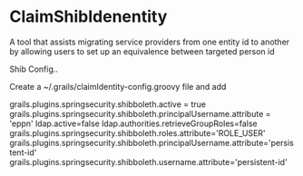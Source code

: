 ClaimShibIdenentity
===================

A tool that assists migrating service providers from one entity id to another by allowing users to set up an equivalence between targeted person id



Shib Config..

Create a ~/.grails/claimIdentity-config.groovy file and add

grails.plugins.springsecurity.shibboleth.active = true
grails.plugins.springsecurity.shibboleth.principalUsername.attribute = 'eppn'
ldap.active=false
ldap.authorities.retrieveGroupRoles=false
grails.plugins.springsecurity.shibboleth.roles.attribute='ROLE_USER'
grails.plugins.springsecurity.shibboleth.principalUsername.attribute='persistent-id'
grails.plugins.springsecurity.shibboleth.username.attribute='persistent-id'
